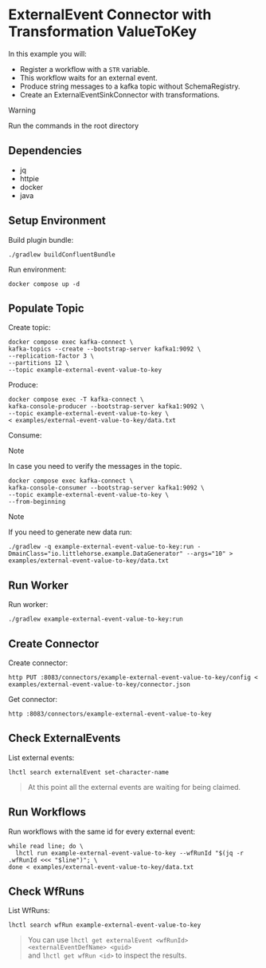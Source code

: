 # ExternalEvent Connector with Transformation ValueToKey

In this example you will:

- Register a workflow with a `STR` variable.
- This workflow waits for an external event.
- Produce string messages to a kafka topic without SchemaRegistry.
- Create an ExternalEventSinkConnector with transformations.

> [!WARNING]
> Run the commands in the root directory

## Dependencies

- jq
- httpie
- docker
- java

## Setup Environment

Build plugin bundle:

```shell
./gradlew buildConfluentBundle
```

Run environment:

```shell
docker compose up -d
```

## Populate Topic

Create topic:

```shell
docker compose exec kafka-connect \
kafka-topics --create --bootstrap-server kafka1:9092 \
--replication-factor 3 \
--partitions 12 \
--topic example-external-event-value-to-key
```

Produce:

```shell
docker compose exec -T kafka-connect \
kafka-console-producer --bootstrap-server kafka1:9092 \
--topic example-external-event-value-to-key \
< examples/external-event-value-to-key/data.txt
```

Consume:

> [!NOTE]
> In case you need to verify the messages in the topic.

```shell
docker compose exec kafka-connect \
kafka-console-consumer --bootstrap-server kafka1:9092 \
--topic example-external-event-value-to-key \
--from-beginning
```

> [!NOTE]
> If you need to generate new data run:

```shell
./gradlew -q example-external-event-value-to-key:run -DmainClass="io.littlehorse.example.DataGenerator" --args="10" > examples/external-event-value-to-key/data.txt
```

## Run Worker

Run worker:

```shell
./gradlew example-external-event-value-to-key:run
```

## Create Connector

Create connector:

```shell
http PUT :8083/connectors/example-external-event-value-to-key/config < examples/external-event-value-to-key/connector.json
```

Get connector:

```shell
http :8083/connectors/example-external-event-value-to-key
```

## Check ExternalEvents

List external events:

```shell
lhctl search externalEvent set-character-name
```

> At this point all the external events are waiting for being claimed.

## Run Workflows

Run workflows with the same id for every external event:

```shell
while read line; do \
  lhctl run example-external-event-value-to-key --wfRunId "$(jq -r .wfRunId <<< "$line")"; \
done < examples/external-event-value-to-key/data.txt
```

## Check WfRuns

List WfRuns:

```shell
lhctl search wfRun example-external-event-value-to-key
```

> You can use `lhctl get externalEvent <wfRunId> <externalEventDefName> <guid>` \
> and `lhctl get wfRun <id>` to inspect the results.
